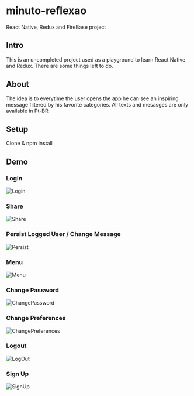 # minuto-reflexao
React Native, Redux and FireBase project

## Intro ##
This is an uncompleted project used as a playground to learn React Native and Redux. There are some things left to do.

## About ##
The idea is to everytime the user opens the app he can see an inspiring message filtered by his favorite categories.
All texts and mesasges are only available in Pt-BR

## Setup ##
Clone & npm install

## Demo ##

### Login ###
![Login](https://media.giphy.com/media/xUPGci8271Au6GuwNO/giphy.gif)

### Share ###
![Share](https://media.giphy.com/media/l4FGwWS3hTz3b3Io8/giphy.gif)

### Persist Logged User / Change Message ###
![Persist](https://media.giphy.com/media/l0Iy7NdKhScPSVtT2/giphy.gif)

### Menu ###
![Menu](https://media.giphy.com/media/xUPGcDdHnpV4m2PoKQ/giphy.gif)

### Change Password ###
![ChangePassword](https://media.giphy.com/media/3oKIPBnz4HSw2qzRbW/giphy.gif)

### Change Preferences ###
![ChangePreferences](https://media.giphy.com/media/3o7bu5BZCdhWXcBnPi/giphy.gif)

### Logout ###
![LogOut](https://media.giphy.com/media/xUPGcveWn8EP4L5Qty/giphy.gif)

### Sign Up ###
![SignUp](https://media.giphy.com/media/3ohzdMTvEjz7AFd8wU/giphy.gif)
